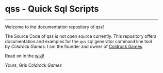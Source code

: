 # qss - Quick Sql Scripts

---

Welcome to the documentation repository of qss!

The Source Code of qss is not open source currently. This repository offers documentation and examples for the `qss` sql generator command line tool by _Coldrock Games_. I am the founder and owner of [Coldrock Games](https://www.coldrock.games/).

Read on in the [wiki](https://github.com/Grisgram/qss/wiki)!

Yours,
Gris
_Coldrock Games_

